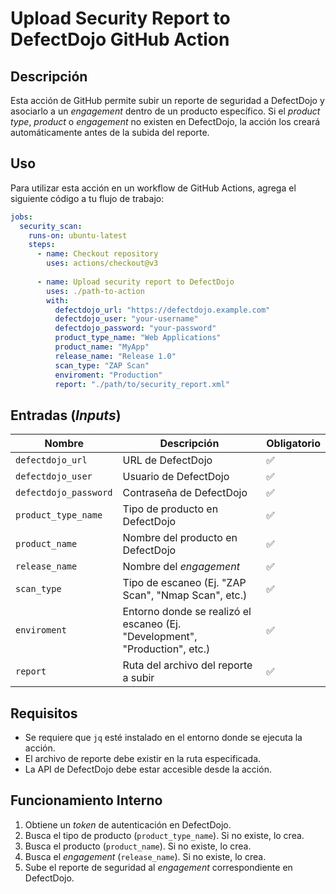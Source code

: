 # Upload Security Report to DefectDojo GitHub Action

## Descripción

Esta acción de GitHub permite subir un reporte de seguridad a DefectDojo y asociarlo a un *engagement* dentro de un producto específico. Si el *product type*, *product* o *engagement* no existen en DefectDojo, la acción los creará automáticamente antes de la subida del reporte.

## Uso

Para utilizar esta acción en un workflow de GitHub Actions, agrega el siguiente código a tu flujo de trabajo:

```yaml
jobs:
  security_scan:
    runs-on: ubuntu-latest
    steps:
      - name: Checkout repository
        uses: actions/checkout@v3
      
      - name: Upload security report to DefectDojo
        uses: ./path-to-action
        with:
          defectdojo_url: "https://defectdojo.example.com"
          defectdojo_user: "your-username"
          defectdojo_password: "your-password"
          product_type_name: "Web Applications"
          product_name: "MyApp"
          release_name: "Release 1.0"
          scan_type: "ZAP Scan"
          enviroment: "Production"
          report: "./path/to/security_report.xml"
```

## Entradas (*Inputs*)

| Nombre                | Descripción                                             | Obligatorio |
|-----------------------|---------------------------------------------------------|-------------|
| `defectdojo_url`      | URL de DefectDojo                                      | ✅          |
| `defectdojo_user`     | Usuario de DefectDojo                                  | ✅          |
| `defectdojo_password` | Contraseña de DefectDojo                               | ✅          |
| `product_type_name`   | Tipo de producto en DefectDojo                         | ✅          |
| `product_name`        | Nombre del producto en DefectDojo                      | ✅          |
| `release_name`        | Nombre del *engagement*                                | ✅          |
| `scan_type`           | Tipo de escaneo (Ej. "ZAP Scan", "Nmap Scan", etc.)   | ✅          |
| `enviroment`          | Entorno donde se realizó el escaneo (Ej. "Development", "Production", etc.)                | ✅          |
| `report`              | Ruta del archivo del reporte a subir                   | ✅          |

## Requisitos

- Se requiere que `jq` esté instalado en el entorno donde se ejecuta la acción.
- El archivo de reporte debe existir en la ruta especificada.
- La API de DefectDojo debe estar accesible desde la acción.

## Funcionamiento Interno

1. Obtiene un *token* de autenticación en DefectDojo.
2. Busca el tipo de producto (`product_type_name`). Si no existe, lo crea.
3. Busca el producto (`product_name`). Si no existe, lo crea.
4. Busca el *engagement* (`release_name`). Si no existe, lo crea.
5. Sube el reporte de seguridad al *engagement* correspondiente en DefectDojo.
